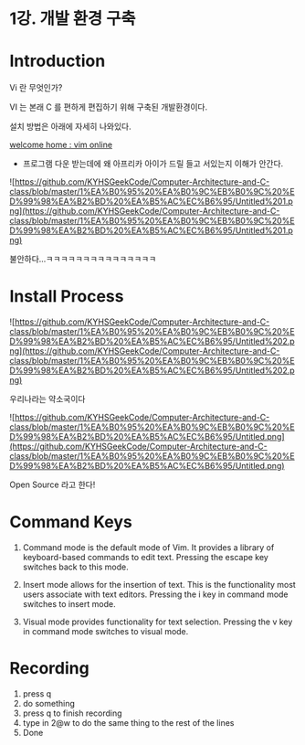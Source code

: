 # 1강. 개발 환경 구축

# Introduction

Vi 란 무엇인가?

VI 는 본래 C 를 편하게 편집하기 위해 구축된 개발환경이다.

설치 방법은 아래에 자세히 나와있다.

[welcome home : vim online](https://www.vim.org/)

- 프로그램 다운 받는데에 왜 아프리카 아이가 드릴 들고 서있는지 이해가 안간다.

![https://github.com/KYHSGeekCode/Computer-Architecture-and-C-class/blob/master/1%EA%B0%95%20%EA%B0%9C%EB%B0%9C%20%ED%99%98%EA%B2%BD%20%EA%B5%AC%EC%B6%95/Untitled%201.png](https://github.com/KYHSGeekCode/Computer-Architecture-and-C-class/blob/master/1%EA%B0%95%20%EA%B0%9C%EB%B0%9C%20%ED%99%98%EA%B2%BD%20%EA%B5%AC%EC%B6%95/Untitled%201.png)

불안하다...ㅋㅋㅋㅋㅋㅋㅋㅋㅋㅋㅋㅋㅋㅋㅋ

# Install Process

![https://github.com/KYHSGeekCode/Computer-Architecture-and-C-class/blob/master/1%EA%B0%95%20%EA%B0%9C%EB%B0%9C%20%ED%99%98%EA%B2%BD%20%EA%B5%AC%EC%B6%95/Untitled%202.png](https://github.com/KYHSGeekCode/Computer-Architecture-and-C-class/blob/master/1%EA%B0%95%20%EA%B0%9C%EB%B0%9C%20%ED%99%98%EA%B2%BD%20%EA%B5%AC%EC%B6%95/Untitled%202.png)

우리나라는 약소국이다

![https://github.com/KYHSGeekCode/Computer-Architecture-and-C-class/blob/master/1%EA%B0%95%20%EA%B0%9C%EB%B0%9C%20%ED%99%98%EA%B2%BD%20%EA%B5%AC%EC%B6%95/Untitled.png](https://github.com/KYHSGeekCode/Computer-Architecture-and-C-class/blob/master/1%EA%B0%95%20%EA%B0%9C%EB%B0%9C%20%ED%99%98%EA%B2%BD%20%EA%B5%AC%EC%B6%95/Untitled.png)

Open Source 라고 한다!

# Command Keys

1. Command mode is the default mode of Vim. 
It provides a library of keyboard-based commands to edit text. 
Pressing the escape key switches back to this mode.

2. Insert mode allows for the insertion of text. 
This is the functionality most users associate with text editors. 
Pressing the i key in command mode switches to insert mode.

3. Visual mode provides functionality for text selection. 
Pressing the v key in command mode switches to visual mode.

# Recording

1. press q
2. do something
3. press q to finish recording 
4. type in 2@w to do the same thing to the rest of the lines
5. Done
